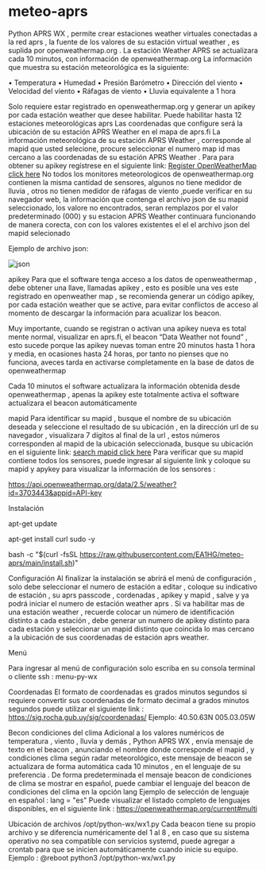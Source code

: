 # meteo-aprs

Python APRS WX , permite crear estaciones weather virtuales conectadas a la red aprs , la fuente de los valores de su estación virtual weather , es suplida por openweathermap.org .
La estación Weather APRS se actualizara cada 10 minutos, con información de openweathermap.org
La información que muestra su estación meteorológica es la siguiente:

•	Temperatura
•	Humedad
•	Presión Barómetro
•	Dirección del viento
•	Velocidad del viento
•	Ráfagas de viento
•	Lluvia equivalente a 1 hora

Solo requiere estar registrado en openweathermap.org y generar un apikey por cada estación weather que desee habilitar.
Puede habilitar hasta 12 estaciones meteorológicas aprs
Las coordenadas que configure será la ubicación de su estación APRS Weather en el mapa de aprs.fi
La información meteorológica de su estación APRS Weather , corresponde al mapid que usted selecione, procure seleccionar el numero map id mas cercano a las coordenadas de su estación APRS Weather .
Para para obtener su apikey regístrese en el siguiente link: [Register OpenWeatherMap click here](https://home.openweathermap.org/users/sign_up)
No todos los monitores meteorologicos de openweathermap.org contienen la misma cantidad de sensores, algunos no tiene medidor de lluvia , otros no tienen medidor de ráfagas de viento ,puede verificar en su navegador web, la información que contenga el archivo json de su mapid seleccionado, los valore no encontrados, seran remplazos por el valor predeterminado (000) y su estacion APRS Weather continuara funcionando de manera corecta, con con los valores existentes el el el archivo json del mapid selecionado

Ejemplo de archivo json:

![json](https://github.com/EA1HG/meteo-aprs/assets/6223547/811b143c-5fcf-4efb-b8ec-d12e518d7e87)

apikey
Para que el software tenga acceso a los datos de openweathermap , debe obtener una llave, llamadas apikey , esto es posible una ves este registrado en openweather map , se recomienda generar un código apikey, por cada estación weather que se active, para evitar conflictos de acceso al momento de descargar la información para acualizar los beacon.


Muy importante, cuando se registran o activan una apikey nueva  es total mente normal, visualizar en aprs.fi, el beacon “Data Weather not found” , esto sucede porque las apikey nuevas toman entre 20 minutos hasta 1 hora y media, en ocasiones hasta 24 horas, por tanto no pienses que no funciona, aveces tarda en activarse completamente en la base de datos de openweathermap


Cada 10 minutos el software actualizara la información obtenida desde openweathermap , apenas la apikey este totalmente activa el software actualizara el beacon automáticamente



mapid
Para identificar su mapid , busque el nombre de su ubicación deseada y seleccione el resultado de su ubicación , en la dirección url de su navegador , visualizara 7 dígitos al final de la url , estos números corresponden al mapid de la ubicación seleccionada, busque su ubicación en el siguiente link: [search mapid click here](https://openweathermap.org/find?q=salamanca)
Para verificar que su mapid contiene todos los sensores, puede ingresar al siguiente link y coloque su mapid y apykey para visualizar la información de los sensores :

https://api.openweathermap.org/data/2.5/weather?id=3703443&appid=API-key

Instalación

 apt-get update

 apt-get install curl sudo -y

bash -c "$(curl -fsSL https://raw.githubusercontent.com/EA1HG/meteo-aprs/main/install.sh)"


Configuración
Al finalizar la instalación se abrirá el menú de configuración , solo debe seleccionar el numero de estación a editar , coloque su indicativo de estación , su aprs passcode , cordenadas , apikey y mapid , salve y ya podrá iniciar el numero de estación weather aprs .
Si va habilitar mas de una estación weather , recuerde colocar un número de identificación distinto a cada estación , debe generar un numero de apikey distinto para cada estación y seleccionar un mapid distinto que coincida lo mas cercano a la ubicación de sus coordenadas de estación aprs weather.

Menú

Para ingresar al menú de configuración  solo escriba en su consola terminal o cliente ssh : menu-py-wx

Coordenadas
El formato de coordenadas es grados minutos segundos si requiere convertir sus coordenadas de formato decimal a grados minutos segundos puede utilizar el siguiente link :
https://sig.rocha.gub.uy/sig/coordenadas/
Ejemplo:
40.50.63N
005.03.05W

Becon condiciones del clima
Adicional a los valores numéricos de temperatura , viento , lluvia y demás , Python APRS WX , envía mensaje de texto en el beacon , anunciando el nombre donde corresponde el mapid , y condiciones clima según radar meteorológico, este mensaje de beacon se actualizara de forma automática cada 10 minutos , en el lenguaje de su preferencia .
De forma predeterminada el mensaje beacon de condiciones de clima se mostrar en español, puede cambiar el lenguaje del beacon de condiciones del clima en la opción lang
Ejemplo de selección de lenguaje en español  :  lang = "es"
Puede visualizar el listado completo de lenguajes disponibles, en el siguiente link  : https://openweathermap.org/current#multi

Ubicación de archivos
/opt/python-wx/wx1.py
Cada beacon tiene su propio archivo y se diferencia numéricamente del 1 al 8 , en caso que su sistema operativo no sea compatible con servicios systemd, puede agregar a crontab para que se inicien automáticamente cuando inicie su equipo.
Ejemplo :
@reboot python3 /opt/python-wx/wx1.py
